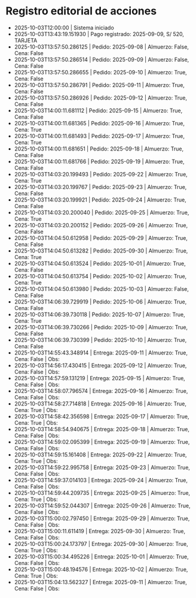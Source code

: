 # Registro editorial de acciones

- 2025-10-03T12:00:00 | Sistema iniciado
- 2025-10-03T13:43:19.151930 | Pago registrado: 2025-09-09, S/ 520, TARJETA
- 2025-10-03T13:57:50.286125 | Pedido: 2025-09-08 | Almuerzo: False, Cena: False
- 2025-10-03T13:57:50.286514 | Pedido: 2025-09-09 | Almuerzo: False, Cena: False
- 2025-10-03T13:57:50.286655 | Pedido: 2025-09-10 | Almuerzo: True, Cena: False
- 2025-10-03T13:57:50.286791 | Pedido: 2025-09-11 | Almuerzo: True, Cena: False
- 2025-10-03T13:57:50.286926 | Pedido: 2025-09-12 | Almuerzo: True, Cena: False
- 2025-10-03T14:00:11.681112 | Pedido: 2025-09-15 | Almuerzo: True, Cena: False
- 2025-10-03T14:00:11.681365 | Pedido: 2025-09-16 | Almuerzo: True, Cena: True
- 2025-10-03T14:00:11.681493 | Pedido: 2025-09-17 | Almuerzo: True, Cena: True
- 2025-10-03T14:00:11.681651 | Pedido: 2025-09-18 | Almuerzo: True, Cena: False
- 2025-10-03T14:00:11.681766 | Pedido: 2025-09-19 | Almuerzo: True, Cena: False
- 2025-10-03T14:03:20.199493 | Pedido: 2025-09-22 | Almuerzo: True, Cena: True
- 2025-10-03T14:03:20.199767 | Pedido: 2025-09-23 | Almuerzo: True, Cena: False
- 2025-10-03T14:03:20.199921 | Pedido: 2025-09-24 | Almuerzo: True, Cena: False
- 2025-10-03T14:03:20.200040 | Pedido: 2025-09-25 | Almuerzo: True, Cena: True
- 2025-10-03T14:03:20.200152 | Pedido: 2025-09-26 | Almuerzo: True, Cena: False
- 2025-10-03T14:04:50.612958 | Pedido: 2025-09-29 | Almuerzo: True, Cena: False
- 2025-10-03T14:04:50.613282 | Pedido: 2025-09-30 | Almuerzo: True, Cena: True
- 2025-10-03T14:04:50.613524 | Pedido: 2025-10-01 | Almuerzo: True, Cena: False
- 2025-10-03T14:04:50.613754 | Pedido: 2025-10-02 | Almuerzo: True, Cena: True
- 2025-10-03T14:04:50.613980 | Pedido: 2025-10-03 | Almuerzo: False, Cena: False
- 2025-10-03T14:06:39.729919 | Pedido: 2025-10-06 | Almuerzo: True, Cena: False
- 2025-10-03T14:06:39.730118 | Pedido: 2025-10-07 | Almuerzo: True, Cena: True
- 2025-10-03T14:06:39.730266 | Pedido: 2025-10-09 | Almuerzo: True, Cena: False
- 2025-10-03T14:06:39.730399 | Pedido: 2025-10-10 | Almuerzo: True, Cena: False
- 2025-10-03T14:55:43.348914 | Entrega: 2025-09-11 | Almuerzo: True, Cena: False | Obs: 
- 2025-10-03T14:56:17.430415 | Entrega: 2025-09-12 | Almuerzo: True, Cena: False | Obs: 
- 2025-10-03T14:57:59.131219 | Entrega: 2025-09-15 | Almuerzo: True, Cena: False | Obs: 
- 2025-10-03T14:58:07.796574 | Entrega: 2025-09-16 | Almuerzo: True, Cena: False | Obs: 
- 2025-10-03T14:58:27.714818 | Entrega: 2025-09-16 | Almuerzo: True, Cena: True | Obs: 
- 2025-10-03T14:58:42.356598 | Entrega: 2025-09-17 | Almuerzo: True, Cena: True | Obs: 
- 2025-10-03T14:58:54.940675 | Entrega: 2025-09-18 | Almuerzo: True, Cena: False | Obs: 
- 2025-10-03T14:59:02.095399 | Entrega: 2025-09-19 | Almuerzo: True, Cena: False | Obs: 
- 2025-10-03T14:59:15.161408 | Entrega: 2025-09-22 | Almuerzo: True, Cena: True | Obs: 
- 2025-10-03T14:59:22.995758 | Entrega: 2025-09-23 | Almuerzo: True, Cena: False | Obs: 
- 2025-10-03T14:59:37.014103 | Entrega: 2025-09-24 | Almuerzo: True, Cena: False | Obs: 
- 2025-10-03T14:59:44.209735 | Entrega: 2025-09-25 | Almuerzo: True, Cena: True | Obs: 
- 2025-10-03T14:59:52.044307 | Entrega: 2025-09-26 | Almuerzo: True, Cena: False | Obs: 
- 2025-10-03T15:00:02.797450 | Entrega: 2025-09-29 | Almuerzo: True, Cena: False | Obs: 
- 2025-10-03T15:00:11.611419 | Entrega: 2025-09-30 | Almuerzo: True, Cena: False | Obs: 
- 2025-10-03T15:00:24.173797 | Entrega: 2025-09-30 | Almuerzo: True, Cena: True | Obs: 
- 2025-10-03T15:00:34.495226 | Entrega: 2025-10-01 | Almuerzo: True, Cena: False | Obs: 
- 2025-10-03T15:00:48.194576 | Entrega: 2025-10-02 | Almuerzo: True, Cena: True | Obs: 
- 2025-10-03T15:04:13.562327 | Entrega: 2025-09-11 | Almuerzo: True, Cena: False | Obs: 
